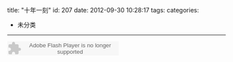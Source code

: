 title: "十年一刻"
id: 207
date: 2012-09-30 10:28:17
tags: 
categories: 
- 未分类
---

<object classid="clsid:d27cdb6e-ae6d-11cf-96b8-444553540000" width="257" height="33" codebase="http://download.macromedia.com/pub/shockwave/cabs/flash/swflash.cab#version=6,0,40,0">
<param name="src" value="http://www.xiami.com/widget/0_1769658634/singlePlayer.swf"/>
<param name="quality" value="high">
<embed type="application/x-shockwave-flash" width="257" height="33" src="http://www.xiami.com/widget/0_1769658634/singlePlayer.swf" quality="high"></embed>
</object>